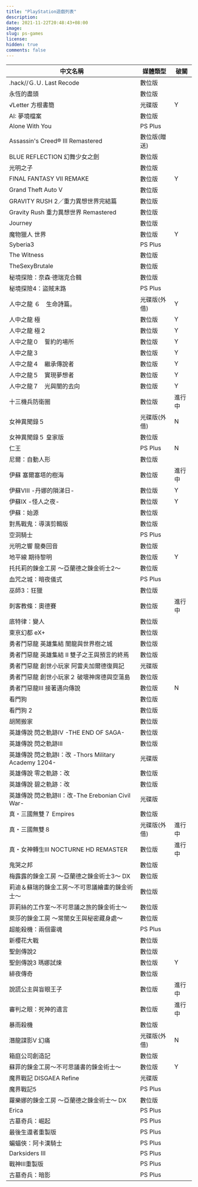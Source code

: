```yaml
---
title: "PlayStation遊戲列表"
description: 
date: 2021-11-22T20:48:43+08:00
image: 
slug: ps-games
license: 
hidden: true
comments: false
---
```

| 中文名稱                                       | 媒體類型    | 破關  |
|--------------------------------------------|---------|-----|
| .hack//Ｇ.Ｕ. Last Recode                    | 數位版     |     |
| 永恆的盡頭                                      | 數位版     |     |
| √Letter 方根書簡                               | 光碟版     | Y   |
| AI: 夢境檔案                                   | 數位版     |     |
| Alone With You                             | PS Plus |     |
| Assassin's Creed® III Remastered           | 數位版(贈送) |     |
| BLUE REFLECTION 幻舞少女之劍                     | 數位版     |     |
| 光明之子                                       | 數位版     |     |
| FINAL FANTASY VII REMAKE                   | 數位版     | Y   |
| Grand Theft Auto V                         | 數位版     |     |
| GRAVITY RUSH 2／重力異想世界完結篇                   | 數位版     |     |
| Gravity Rush 重力異想世界 Remastered             | 數位版     |     |
| Journey                                    | 數位版     |     |
| 魔物獵人 世界                                    | 數位版     | Y   |
| Syberia3                                   | PS Plus |     |
| The Witness                                | 數位版     |     |
| TheSexyBrutale                             | 數位版     |     |
| 秘境探險：奈森·德瑞克合輯                              | 數位版     |     |
| 秘境探險4：盜賊末路                                 | PS Plus |     |
| 人中之龍 ６　生命詩篇。                               | 光碟版(外借) | Y   |
| 人中之龍 極                                     | 數位版     | Y   |
| 人中之龍 極２                                    | 數位版     | Y   |
| 人中之龍０　誓約的場所                                | 數位版     | Y   |
| 人中之龍３                                      | 數位版     | Y   |
| 人中之龍４　繼承傳說者                                | 數位版     | Y   |
| 人中之龍５　實現夢想者                                | 數位版     | Y   |
| 人中之龍７　光與闇的去向                               | 數位版     | Y   |
| 十三機兵防衛圈                                    | 數位版     | 進行中 |
| 女神異聞錄５                                     | 光碟版(外借) | N   |
| 女神異聞錄５ 皇家版                                 | 數位版     |     |
| 仁王                                         | PS Plus | N   |
| 尼爾：自動人形                                    | 數位版     |     |
| 伊蘇 塞爾塞塔的樹海                                 | 數位版     | 進行中 |
| 伊蘇Ⅷ -丹娜的隕涕日-                               | 數位版     | Y   |
| 伊蘇IX -怪人之夜-                                | 數位版     | Y   |
| 伊蘇：始源                                      | 數位版     |     |
| 對馬戰鬼：導演剪輯版                                 | 數位版     |     |
| 空洞騎士                                       | PS Plus |     |
| 光明之響 龍奏回音                                  | 數位版     |     |
| 地平線 期待黎明                                   | 數位版     | Y   |
| 托托莉的鍊金工房 ～亞蘭德之鍊金術士2～                       | 數位版     |     |
| 血咒之城：暗夜儀式                                  | PS Plus |     |
| 巫師3：狂獵                                     | 數位版     |     |
| 刺客教條：奧德賽                                   | 數位版     | 進行中 |
| 底特律：變人                                     | 數位版     |     |
| 東亰幻都 eX+                                   | 數位版     |     |
| 勇者鬥惡龍 英雄集結 闇龍與世界樹之城                        | 數位版     |     |
| 勇者鬥惡龍 英雄集結 II 雙子之王與預言的終焉                   | 數位版     |     |
| 勇者鬥惡龍 創世小玩家 阿雷夫加爾德復興記                      | 光碟版     |     |
| 勇者鬥惡龍 創世小玩家２ 破壞神席德與空蕩島                     | 數位版     |     |
| 勇者鬥惡龍III 接著邁向傳說                            | 數位版     | N   |
| 看門狗                                        | 數位版     |     |
| 看門狗 2                                      | 數位版     |     |
| 胡鬧搬家                                       | 數位版     |     |
| 英雄傳說 閃之軌跡IV -THE END OF SAGA-              | 數位版     |     |
| 英雄傳說 閃之軌跡Ⅲ                                 | 數位版     |     |
| 英雄傳說 閃之軌跡I：改 -Thors Military Academy 1204- | 光碟版     |     |
| 英雄傳說 零之軌跡：改                                | 數位版     |     |
| 英雄傳說 碧之軌跡：改                                | 數位版     |     |
| 英雄傳說 閃之軌跡II：改-The Erebonian Civil War-     | 光碟版     |     |
| 真・三國無雙７ Empires                            | 數位版     |     |
| 真・三國無雙８                                    | 光碟版(外借) | 進行中 |
| 真・女神轉生III NOCTURNE HD REMASTER             | 數位版     | 進行中 |
| 鬼哭之邦                                       | 數位版     |     |
| 梅露露的鍊金工房 ～亞蘭德之鍊金術士3～ DX                    | 數位版     |     |
| 莉迪＆蘇瑞的鍊金工房～不可思議繪畫的鍊金術士～                    | 數位版     |     |
| 菲莉絲的工作室～不可思議之旅的鍊金術士～                       | 數位版     |     |
| 萊莎的鍊金工房 ～常闇女王與秘密藏身處～                       | 數位版     |     |
| 超能殺機：兩個靈魂                                  | PS Plus |     |
| 新櫻花大戰                                      | 數位版     |     |
| 聖劍傳說2                                      | 數位版     |     |
| 聖劍傳說3 瑪娜試煉                                 | 數位版     | Y   |
| 緋夜傳奇                                       | 數位版     |     |
| 說謊公主與盲眼王子                                  | 數位版     | 進行中 |
| 審判之眼：死神的遺言                                 | 數位版     | 進行中 |
| 暴雨殺機                                       | 數位版     |     |
| 潛龍諜影V 幻痛                                   | 光碟版(外借) | N   |
| 箱庭公司創造記                                    | 數位版     |     |
| 蘇菲的鍊金工房～不可思議書的鍊金術士～                        | 數位版     | Y   |
| 魔界戰記 DISGAEA Refine                        | 光碟版     |     |
| 魔界戰記5                                      | PS Plus |     |
| 蘿樂娜的鍊金工房 ～亞蘭德之鍊金術士～ DX                     | 數位版     |     |
| Erica                                      | PS Plus |     |
| 古墓奇兵：崛起                                    | PS Plus |     |
| 最後生還者重製版                                   | PS Plus |     |
| 蝙蝠俠：阿卡漢騎士                                  | PS Plus |     |
| Darksiders III                             | PS Plus |     |
| 戰神III重製版                                   | PS Plus |     |
| 古墓奇兵：暗影                                    | PS Plus |